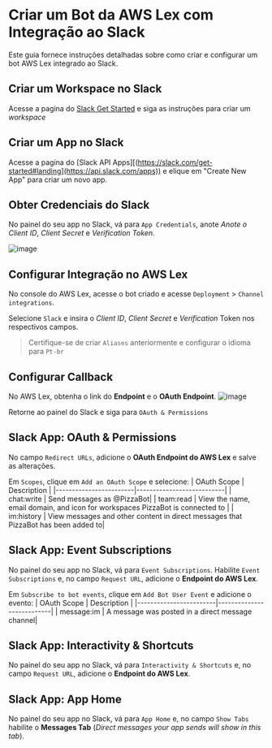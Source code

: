 # Criar um Bot da AWS Lex com Integração ao Slack

Este guia fornece instruções detalhadas sobre como criar e configurar um bot AWS Lex integrado ao Slack.

## Criar um Workspace no Slack
Acesse a pagina do [Slack Get Started](https://slack.com/get-started#landing) e siga as instruções para criar um _workspace_

## Criar um App no Slack
Acesse a pagina do [Slack API Apps][(https://slack.com/get-started#landing](https://api.slack.com/apps)) e elique em "Create New App" para criar um novo app.

## Obter Credenciais do Slack
No painel do seu app no Slack, vá para `App Credentials`, anote _Anote o Client ID_, _Client Secret_ e _Verification Token_.

![image](https://github.com/rafael-torres-nantes/Utils-Scripts/assets/58231791/8eb3e862-f151-4406-ae75-4df02e11ce24)

## Configurar Integração no AWS Lex
No console do AWS Lex, acesse o bot criado e acesse `Deployment` > `Channel integrations`.

Selecione `Slack` e insira o _Client ID_, _Client Secret_ e _Verification_ Token nos respectivos campos.
> Certifique-se de criar `Aliases` anteriormente e configurar o idioma para `Pt-br`

## Configurar Callback
No AWS Lex, obtenha o link do __Endpoint__ e o __OAuth Endpoint__.
![image](https://github.com/rafael-torres-nantes/Utils-Scripts/assets/58231791/b96d01e3-15f5-4ae2-8793-69f9380c8de0)

Retorne ao painel do Slack e siga para `OAuth & Permissions`

## Slack App: OAuth & Permissions
No campo `Redirect URLs`, adicione o __OAuth Endpoint do AWS Lex__ e salve as alterações.

Em `Scopes`, clique em `Add an OAuth Scope` e selecione:
| OAuth Scope            | Description              |
|------------------------|---------------------------|
| chat:write             | Send messages as @PizzaBot|
| team:read              | View the name, email domain, and icon for workspaces PizzaBot is connected to |
| im:history             | View messages and other content in direct messages that PizzaBot has been added to|


## Slack App: Event Subscriptions
No painel do seu app no Slack, vá para `Event Subscriptions`.  Habilite `Event Subscriptions` e, no campo `Request URL`, adicione o __Endpoint do AWS Lex__.

Em `Subscribe to bot events`, clique em `Add Bot User Event` e adicione o evento: 
| OAuth Scope            | Description              |
|------------------------|---------------------------|
| message:im             | A message was posted in a direct message channel|


## Slack App: Interactivity & Shortcuts 
No painel do seu app no Slack, vá para `Interactivity & Shortcuts` e, no campo `Request URL`, adicione o __Endpoint do AWS Lex__.

## Slack App: App Home
No painel do seu app no Slack, vá para `App Home` e, no campo `Show Tabs` habilite o __Messages Tab__ (_Direct messages your app sends will show in this tab_).
